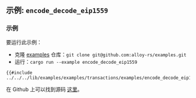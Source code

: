<!-- 请勿编辑此文件。它是通过运行 `./scripts/update.sh` 生成的 -->
<!-- 对这个文件的任何更改都将被覆盖 -->
<!-- 请编辑或创建此模板：./src/templates/transactions/encode_decode_eip1559.md -->
<!-- 最新更新： https://github.com/alloy-rs/examples/tree/6ac6ececdbfb33142c128f21df07cd0e92a96620 -->

## 示例: `encode_decode_eip1559`

### 示例

要运行此示例：

- 克隆 [examples](https://github.com/alloy-rs/examples) 仓库：`git clone git@github.com:alloy-rs/examples.git`
- 运行：`cargo run --example encode_decode_eip1559`

```rust,ignore
{{#include ../../../lib/examples/examples/transactions/examples/encode_decode_eip1559.rs}}
```

在 Github 上可以找到源码 [这里](https://github.com/alloy-rs/examples/tree/6ac6ececdbfb33142c128f21df07cd0e92a96620/examples/transactions/examples/encode_decode_eip1559.rs)。